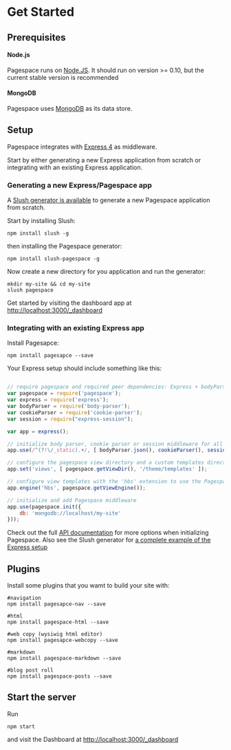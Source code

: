 # Get Started

## Prerequisites

#### Node.js

Pagespace runs on [Node.JS](https://nodejs.org). It should run on version >= 0.10, but the current stable version
is recommended
 
#### MongoDB

Pagespace uses [MongoDB](https://www.mongodb.org/) as its data store. 

## Setup

Pagespace integrates with [Express 4](http://expressjs.com/) as middleware. 

Start by either generating a new Express application from scratch or integrating with an existing Express application.

### Generating a new Express/Pagespace app

A [Slush generator is available]() to generate a new Pagespace application from scratch.

Start by installing Slush:

```
npm install slush -g
```

then installing the Pagespace generator:

```
npm install slush-pagespace -g
```

Now create a new directory for you application and run the generator:

```
mkdir my-site && cd my-site
slush pagespace
```

Get started by visiting the dashboard app at [http://localhost:3000/_dashboard](http://localhost:3000/_dashboard)

### Integrating with an existing Express app

Install Pagesapce:

```
npm install pagesapce --save
```

Your Express setup should include something like this:

```javascript

// require pagespace and required peer dependencies: Express + bodyParser, cookieParser and session
var pagespace = require('pagespace');
var express = require('express');
var bodyParser = require('body-parser');
var cookieParser = require('cookie-parser');
var session = require("express-session");

var app = express();

// initialize body parser, cookie parser or session middleware for all routes expect Pagespace static routes
app.use(/^(?!\/_static).+/, [ bodyParser.json(), cookieParser(), session({secret: process.env.SESSION_SECRET || 'foo'})]);

// configure the pagespace view directory and a custom templates directory as Express view locations
app.set('views', [ pagespace.getViewDir(), '/theme/templates' ]);

// configure view templates with the 'hbs' extension to use the Pagespace view engine
app.engine('hbs', pagespace.getViewEngine());

// initialize and add Pagespace middleware
app.use(pagespace.init({
    db: 'mongodb://localhost/my-site'
}));
```

Check out the full [API documentation]() for more options when initializing Pagespace. Also see the Slush generator for 
[a complete example of the Express setup](https://github.com/pagespace/slush-pagespace/blob/master/templates/app.js)

## Plugins

Install some  plugins that you wamt to build your site with:

```
#navigation
npm install pagesapce-nav --save

#html
npm install pagespace-html --save

#web copy (wysiwig html editor)
npm install pagesapce-webcopy --save

#markdown 
npm install pagespace-markdown --save

#blog post roll
npm install pagespace-posts --save
```

## Start the server

Run

```
npm start
```

and visit the Dashboard at [http://localhost:3000/_dashboard](http://localhost:3000/_dashboard)